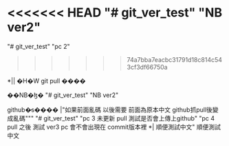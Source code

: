 <<<<<<< HEAD
"# git_ver_test"
"NB ver2"
=======
"# git_ver_test" 
"pc 2"
>>>>>>> 74a7bba7eacbc31791d18c814c543cf3df66750a

*|| �H�W git pull ����

��NB�ɮ� 
"# git_ver_test"
"NB ver2"

github�̷s���� |"如果前面亂碼 以後需要 前面為原本中文 github抓pull後變成亂碼"""
"# git_ver_test" 
"pc 3 未更新 pull 測試是否會上傳上github"
"pc 4 pull 之後 測試 ver3 pc 會不會出現在 commit版本裡 *| 順便測試中文"
順便測試中文